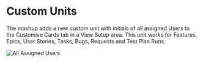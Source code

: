 # Custom Units

The mashup adds a new  custom unit with initials of all assigned Users to the Customise Cards tab in a View Setup area. 
This unit works for Features, Epics, User Stories, Tasks, Bugs, Requests and Test Plan Runs.  

![All Assigned Users](https://github.com/TargetProcess/TP3MashupLibrary/raw/master/Custom%20Unit%20All%20Assigned%20People/AllAssignedPeople.png?raw=true)



